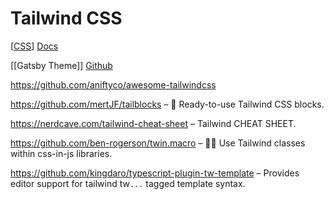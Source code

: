 # Tailwind CSS

[[CSS]] [Docs](https://tailwindcss.com/)

[[Gatsby Theme]] [Github](https://github.com/talensjr/gatsby-theme-tailwindcss)

https://github.com/aniftyco/awesome-tailwindcss

https://github.com/mertJF/tailblocks – 🎉 Ready-to-use Tailwind CSS blocks.

https://nerdcave.com/tailwind-cheat-sheet – Tailwind CHEAT SHEET.

https://github.com/ben-rogerson/twin.macro – 🦹‍♂️ Use Tailwind classes within css-in-js libraries.

https://github.com/kingdaro/typescript-plugin-tw-template – Provides editor support for tailwind tw`...` tagged template syntax.

[//begin]: # "Autogenerated link references for markdown compatibility"
[CSS]: css "css"
[//end]: # "Autogenerated link references"